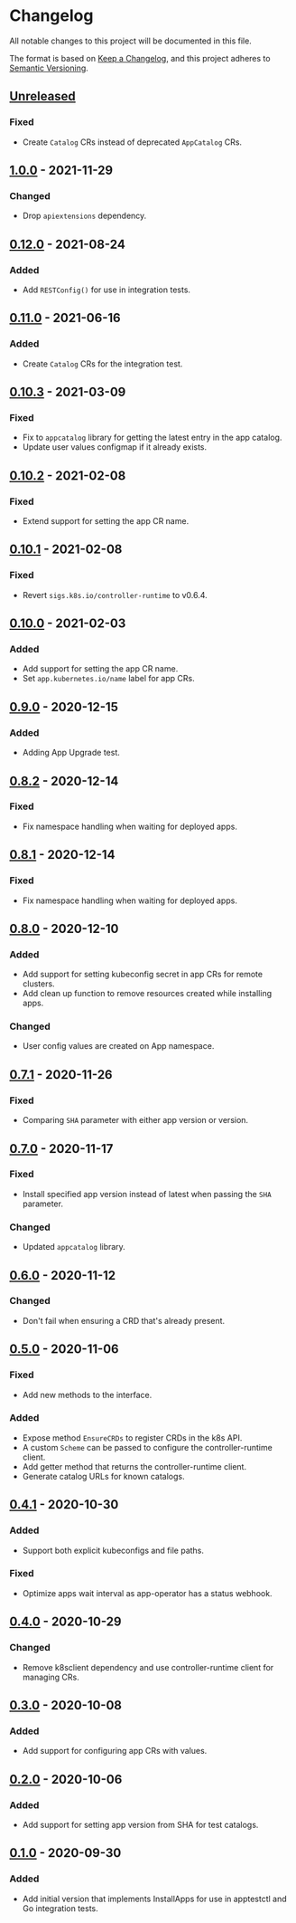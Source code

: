 # Changelog

All notable changes to this project will be documented in this file.

The format is based on [Keep a Changelog](https://keepachangelog.com/en/1.0.0/),
and this project adheres to [Semantic Versioning](https://semver.org/spec/v2.0.0.html).



## [Unreleased]

### Fixed

- Create `Catalog` CRs instead of deprecated `AppCatalog` CRs.

## [1.0.0] - 2021-11-29

### Changed

- Drop `apiextensions` dependency.

## [0.12.0] - 2021-08-24

### Added

- Add `RESTConfig()` for use in integration tests.

## [0.11.0] - 2021-06-16

### Added

- Create `Catalog` CRs for the integration test.

## [0.10.3] - 2021-03-09

### Fixed

- Fix to `appcatalog` library for getting the latest entry in the app catalog.
- Update user values configmap if it already exists.

## [0.10.2] - 2021-02-08

### Fixed

- Extend support for setting the app CR name.

## [0.10.1] - 2021-02-08

### Fixed

- Revert `sigs.k8s.io/controller-runtime` to v0.6.4.

## [0.10.0] - 2021-02-03

### Added

- Add support for setting the app CR name.
- Set `app.kubernetes.io/name` label for app CRs.

## [0.9.0] - 2020-12-15

### Added

- Adding App Upgrade test.

## [0.8.2] - 2020-12-14

### Fixed

- Fix namespace handling when waiting for deployed apps.

## [0.8.1] - 2020-12-14

### Fixed

- Fix namespace handling when waiting for deployed apps.

## [0.8.0] - 2020-12-10

### Added

- Add support for setting kubeconfig secret in app CRs for remote clusters.
- Add clean up function to remove resources created while installing apps.

### Changed

- User config values are created on App namespace.

## [0.7.1] - 2020-11-26

### Fixed

- Comparing `SHA` parameter with either app version or version.

## [0.7.0] - 2020-11-17

### Fixed

- Install specified app version instead of latest when passing the `SHA` parameter.

### Changed

- Updated `appcatalog` library.

## [0.6.0] - 2020-11-12

### Changed

- Don't fail when ensuring a CRD that's already present.

## [0.5.0] - 2020-11-06

### Fixed

- Add new methods to the interface.

### Added

- Expose method `EnsureCRDs` to register CRDs in the k8s API.
- A custom `Scheme` can be passed to configure the controller-runtime client.
- Add getter method that returns the controller-runtime client.
- Generate catalog URLs for known catalogs.

## [0.4.1] - 2020-10-30

### Added

- Support both explicit kubeconfigs and file paths.

### Fixed

- Optimize apps wait interval as app-operator has a status webhook.

## [0.4.0] - 2020-10-29

### Changed

- Remove k8sclient dependency and use controller-runtime client for managing CRs.

## [0.3.0] - 2020-10-08

### Added

- Add support for configuring app CRs with values.

## [0.2.0] - 2020-10-06

### Added

- Add support for setting app version from SHA for test catalogs.

## [0.1.0] - 2020-09-30

### Added

- Add initial version that implements InstallApps for use in apptestctl and
Go integration tests.

[Unreleased]: https://github.com/giantswarm/apptest/compare/v1.0.0...HEAD
[1.0.0]: https://github.com/giantswarm/apptest/compare/v0.12.0...v1.0.0
[0.12.0]: https://github.com/giantswarm/apptest/compare/v0.11.0...v0.12.0
[0.11.0]: https://github.com/giantswarm/apptest/compare/v0.11.0...v0.11.0
[0.11.0]: https://github.com/giantswarm/apptest/compare/v0.10.3...v0.11.0
[0.10.3]: https://github.com/giantswarm/apptest/compare/v0.10.2...v0.10.3
[0.10.2]: https://github.com/giantswarm/apptest/compare/v0.10.1...v0.10.2
[0.10.1]: https://github.com/giantswarm/apptest/compare/v0.10.0...v0.10.1
[0.10.0]: https://github.com/giantswarm/apptest/compare/v0.9.0...v0.10.0
[0.9.0]: https://github.com/giantswarm/apptest/compare/v0.8.2...v0.9.0
[0.8.2]: https://github.com/giantswarm/apptest/compare/v0.8.1...v0.8.2
[0.8.1]: https://github.com/giantswarm/apptest/compare/v0.8.0...v0.8.1
[0.8.0]: https://github.com/giantswarm/apptest/compare/v0.7.1...v0.8.0
[0.7.1]: https://github.com/giantswarm/apptest/compare/v0.7.0...v0.7.1
[0.7.0]: https://github.com/giantswarm/apptest/compare/v0.6.0...v0.7.0
[0.6.0]: https://github.com/giantswarm/apptest/compare/v0.5.0...v0.6.0
[0.5.0]: https://github.com/giantswarm/apptest/compare/v0.4.1...v0.5.0
[0.4.1]: https://github.com/giantswarm/apptest/compare/v0.4.0...v0.4.1
[0.4.0]: https://github.com/giantswarm/apptest/compare/v0.3.0...v0.4.0
[0.3.0]: https://github.com/giantswarm/apptest/compare/v0.2.0...v0.3.0
[0.2.0]: https://github.com/giantswarm/apptest/compare/v0.1.0...v0.2.0
[0.1.0]: https://github.com/giantswarm/apptest/releases/tag/v0.1.0
